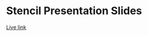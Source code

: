 # Stencil Presentation Slides

[Live link](https://jagreehal.github.io/stenciljs-presentation-slides)